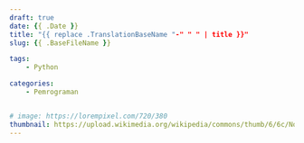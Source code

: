 ```yaml
---
draft: true
date: {{ .Date }}
title: "{{ replace .TranslationBaseName "-" " " | title }}"
slug: {{ .BaseFileName }}

tags:
    - Python

categories:
    - Pemrograman


# image: https://lorempixel.com/720/380
thumbnail: https://upload.wikimedia.org/wikipedia/commons/thumb/6/6c/No_image_3x4.svg/1280px-No_image_3x4.svg.png
---
```

